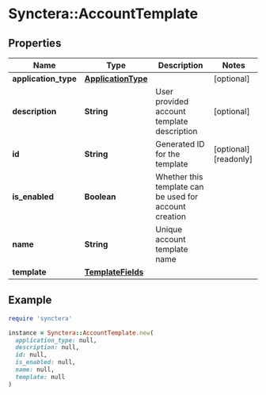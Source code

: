 # Synctera::AccountTemplate

## Properties

| Name | Type | Description | Notes |
| ---- | ---- | ----------- | ----- |
| **application_type** | [**ApplicationType**](ApplicationType.md) |  | [optional] |
| **description** | **String** | User provided account template description | [optional] |
| **id** | **String** | Generated ID for the template | [optional][readonly] |
| **is_enabled** | **Boolean** | Whether this template can be used for account creation |  |
| **name** | **String** | Unique account template name |  |
| **template** | [**TemplateFields**](TemplateFields.md) |  |  |

## Example

```ruby
require 'synctera'

instance = Synctera::AccountTemplate.new(
  application_type: null,
  description: null,
  id: null,
  is_enabled: null,
  name: null,
  template: null
)
```

